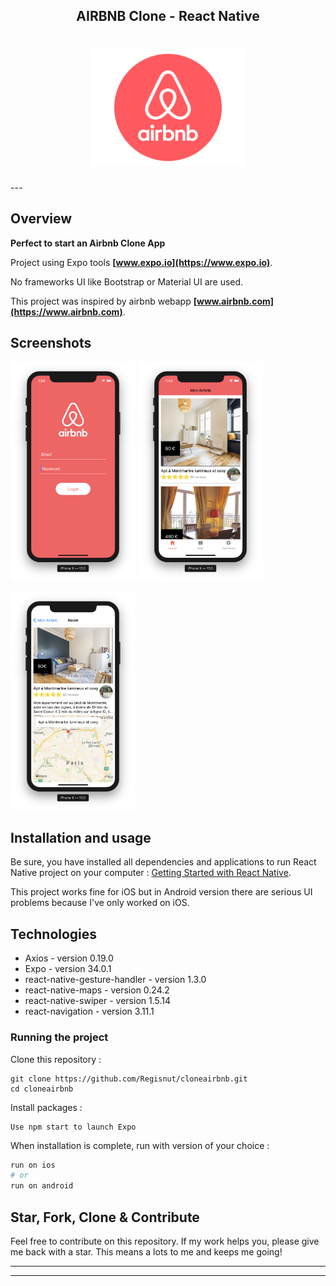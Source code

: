 <h2 align="center">
	AIRBNB Clone - React Native
</h2>

<h1 align="center">
<img
		width="250"
		alt="Airbnb Clone - React Native"
		src="https://github.com/Regisnut/cloneairbnb/blob/master/assets/airbnb-logo.png">
</h1>
---

## Overview

**Perfect to start an Airbnb Clone App**

Project using Expo tools **[www.expo.io](https://www.expo.io)**.

No frameworks UI like Bootstrap or Material UI are used.

This project was inspired by airbnb webapp **[www.airbnb.com](https://www.airbnb.com)**.

## Screenshots

<img
		width="200"
		alt="Capture 1"
		src="https://github.com/Regisnut/cloneairbnb/blob/master/assets/capture1.png">
<img
		width="200"
		alt="Capture 2"
		src="https://github.com/Regisnut/cloneairbnb/blob/master/assets/capture2.png">

<img
		width="200"
		alt="Capture 3"
		src="https://github.com/Regisnut/cloneairbnb/blob/master/assets/capture3.png">

## Installation and usage

Be sure, you have installed all dependencies and applications to run React Native project on your computer : [Getting Started with React Native](https://facebook.github.io/react-native/docs/getting-started).

This project works fine for iOS but in Android version there are serious UI problems because I've only worked on iOS.

## Technologies

- Axios - version 0.19.0
- Expo - version 34.0.1
- react-native-gesture-handler - version 1.3.0
- react-native-maps - version 0.24.2
- react-native-swiper - version 1.5.14
- react-navigation - version 3.11.1

### Running the project

Clone this repository :

```
git clone https://github.com/Regisnut/cloneairbnb.git
cd cloneairbnb
```

Install packages :

```
Use npm start to launch Expo
```

When installation is complete, run with version of your choice :

```bash
run on ios
# or
run on android
```

## Star, Fork, Clone & Contribute

Feel free to contribute on this repository. If my work helps you, please give me back with a star. This means a lots to me and keeps me going!

---

---
